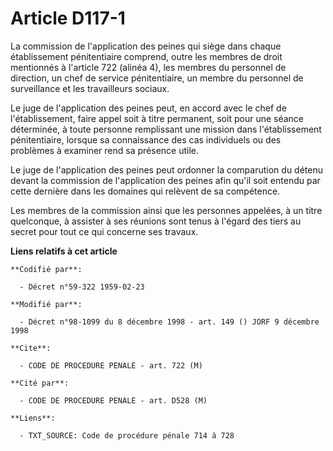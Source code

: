 # Article D117-1

La commission de l'application des peines qui siège dans chaque établissement pénitentiaire comprend, outre les membres de
droit mentionnés à l'article 722 (alinéa 4), les membres du personnel de direction, un chef de service pénitentiaire, un
membre du personnel de surveillance et les travailleurs sociaux.

Le juge de l'application des peines peut, en accord avec le chef de l'établissement, faire appel soit à titre permanent, soit
pour une séance déterminée, à toute personne remplissant une mission dans l'établissement pénitentiaire, lorsque sa
connaissance des cas individuels ou des problèmes à examiner rend sa présence utile.

Le juge de l'application des peines peut ordonner la comparution du détenu devant la commission de l'application des peines
afin qu'il soit entendu par cette dernière dans les domaines qui relèvent de sa compétence.

Les membres de la commission ainsi que les personnes appelées, à un titre quelconque, à assister à ses réunions sont tenus à
l'égard des tiers au secret pour tout ce qui concerne ses travaux.

**Liens relatifs à cet article**

	**Codifié par**:

	  - Décret n°59-322 1959-02-23

	**Modifié par**:

	  - Décret n°98-1099 du 8 décembre 1998 - art. 149 () JORF 9 décembre 1998

	**Cite**:

	  - CODE DE PROCEDURE PENALE - art. 722 (M)

	**Cité par**:

	  - CODE DE PROCEDURE PENALE - art. D528 (M)

	**Liens**:

	  - TXT_SOURCE: Code de procédure pénale 714 à 728
